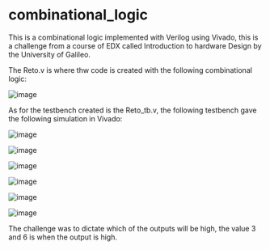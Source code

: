 # combinational_logic
This is a combinational logic implemented with Verilog using Vivado, this is a challenge from a course of EDX called Introduction to hardware Design by the University of Galileo. 

The Reto.v is where thw code is created with the following combinational logic:

![image](https://user-images.githubusercontent.com/66384782/139376594-bf183f76-4137-4a52-8bfc-810ab52fd9d6.png)

As for the testbench created is the Reto_tb.v, the following testbench gave the following simulation in Vivado:

![image](https://user-images.githubusercontent.com/66384782/139377396-38e98955-a0ff-4538-b64d-717d2ac32bd7.png)

![image](https://user-images.githubusercontent.com/66384782/139377419-4ba22e84-7e00-4afe-8283-e276b11ccd78.png)

![image](https://user-images.githubusercontent.com/66384782/139377461-e3b24a09-d608-4363-9b13-8908a43d4d26.png)

![image](https://user-images.githubusercontent.com/66384782/139377475-a39f42fe-6cff-4293-9a9f-c32da072aca5.png)

![image](https://user-images.githubusercontent.com/66384782/139377502-9f773e92-cca2-45e0-9115-0b9552926e01.png)

![image](https://user-images.githubusercontent.com/66384782/139377521-720b7cc4-30fc-4955-8f5d-8f5fe81067eb.png)


The challenge was to dictate which of the outputs will be high, the value 3 and 6 is when the output is high. 
